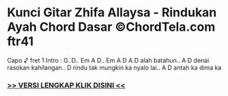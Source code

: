 
 # Kunci Gitar Zhifa Allaysa - Rindukan Ayah Chord Dasar ©ChordTela.com ftr41


Capo ♪ fret 1 Intro : G..D.. Em A D.. Em A D A D alah batahun.. A D denai rasokan kahilangan.. D rindu tak mungkin ka nyalo lai.. A D antah ka dima ka

###  <a href="https://shortlighzx.web.app?sq=Kunci Gitar Zhifa Allaysa - Rindukan Ayah Chord Dasar ©ChordTela.com"> >> VERSI LENGKAP KLIK DISINI << </a>
